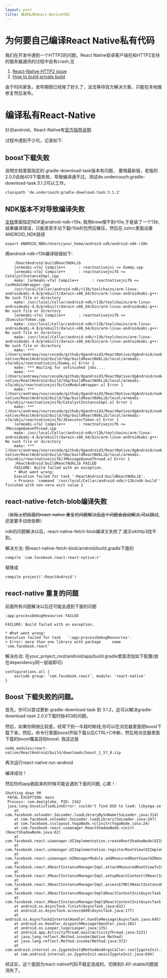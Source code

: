 ```yaml
---
layout: post
title: 编译私有React-Native代码
---
```

# 为何要自己编译React Native私有代码
我们在开发中遇到一个HTTP2的问题，React Native安卓客户端在和HTTP2支持的服务器通讯的过程中会有crash,见

1. [React-Native HTTP2 issue](https://github.com/facebook/react-native/issues/11283)
1. [How to build private build](https://github.com/facebook/react-native/issues/11284)

由于时间紧急，发布期限已经拖了好久了，没法等待官方解决方案，只能在本地做修复然后发布。

# 编译私有React-Native
针对android，React-Native有[官方指导说明](https://facebook.github.io/react-native/docs/android-building-from-source.html).

过程中遇到不少坑，记录如下:

## boost下载失败

说明文档里面指定的 gradle-download-task版本有问题， 要用最新版，老版的2.0.0会抛403下载失败，导致编译通不过。测试de.undercouch:gradle-download-task:3.1.2可以工作。

~~~
classpath 'de.undercouch:gradle-download-task:3.1.2'
~~~

## NDK版本不对导致编译失败

[文档](https://facebook.github.io/react-native/docs/android-building-from-source.html)里面指定NDK是android-ndk-r10e, 我用brew搜不到r10e,于是装了一个13b, 结果编译错误，只能乖乖手动下载r10e的包然后解压，然后在.zshrc里面设置ANDROID_NDK路径

~~~
export ANDROID_NDK=/Users/your_home/android-ndk/android-ndk-r10e
~~~

用android-ndk-r13b编译抛错如下:

~~~
	:ReactAndroid:buildReactNdkLib
	[armeabi-v7a] Compile++      : reactnativejni <= Dummy.cpp
	[armeabi-v7a] Compile++      : reactnativejnifb <= CatalystInstanceImpl.cpp
	make: [armeabi-v7a] Compile++      : reactnativejnifb <= CxxModuleWrapper.cpp
	/usr/local/Cellar/android-ndk/r13b/toolchains/arm-linux-androideabi-4.8/prebuilt/darwin-x86_64/bin/arm-linux-androideabi-g++: No such file or directory
	make: /usr/local/Cellar/android-ndk/r13b/toolchains/arm-linux-androideabi-4.8/prebuilt/darwin-x86_64/bin/arm-linux-androideabi-g++: No such file or directory
	[armeabi-v7a] Compile++      : reactnativejnifb <= JExecutorToken.cpp
	make: /usr/local/Cellar/android-ndk/r13b/toolchains/arm-linux-androideabi-4.8/prebuilt/darwin-x86_64/bin/arm-linux-androideabi-g++: No such file or directory
	make: /usr/local/Cellar/android-ndk/r13b/toolchains/arm-linux-androideabi-4.8/prebuilt/darwin-x86_64/bin/arm-linux-androideabi-g++: No such file or directory
	make: *** [/Users/andrewy/sourcecode/github/dgandroid3/ReactNative/dgAndroid/node_modules/react-native/ReactAndroid/build/tmp/buildReactNdkLib/local/armeabi-v7a/objs/reactnativejni/Dummy.o] Error 1
	make: *** Waiting for unfinished jobs....
	make: *** [/Users/andrewy/sourcecode/github/dgandroid3/ReactNative/dgAndroid/node_modules/react-native/ReactAndroid/build/tmp/buildReactNdkLib/local/armeabi-v7a/objs/reactnativejnifb/CxxModuleWrapper.o] Error 1
	make: *** [/Users/andrewy/sourcecode/github/dgandroid3/ReactNative/dgAndroid/node_modules/react-native/ReactAndroid/build/tmp/buildReactNdkLib/local/armeabi-v7a/objs/reactnativejnifb/CatalystInstanceImpl.o] Error 1
	make: *** [/Users/andrewy/sourcecode/github/dgandroid3/ReactNative/dgAndroid/node_modules/react-native/ReactAndroid/build/tmp/buildReactNdkLib/local/armeabi-v7a/objs/reactnativejnifb/JExecutorToken.o] Error 1
	[armeabi-v7a] Compile++      : reactnativejnifb <= JMessageQueueThread.cpp
	make: /usr/local/Cellar/android-ndk/r13b/toolchains/arm-linux-androideabi-4.8/prebuilt/darwin-x86_64/bin/arm-linux-androideabi-g++: No such file or directory
	make: *** [/Users/andrewy/sourcecode/github/dgandroid3/ReactNative/dgAndroid/node_modules/react-native/ReactAndroid/build/tmp/buildReactNdkLib/local/armeabi-v7a/objs/reactnativejnifb/JMessageQueueThread.o] Error 1
	:ReactAndroid:buildReactNdkLib FAILED
	FAILURE: Build failed with an exception.
	* What went wrong:
	Execution failed for task ':ReactAndroid:buildReactNdkLib'.
	> Process 'command '/usr/local/Cellar/android-ndk/r13b/ndk-build'' finished with non-zero exit value 2
~~~

## react-native-fetch-blob编译失败

（<strike>实际上把后面的react-native 重复的问题解决后这个问题会自动解决,可以跳过</strike>, 还是要手动改依赖）

ndk的问题解决以后，react-native-fetch-blob编译又失败了.提示okhttp3找不到。

解决方法: 把react-native-fetch-blob/android/build.gradle下面的

~~~
compile 'com.facebook.react:react-native:+'
~~~

替换成

~~~
compile project(':ReactAndroid')
~~~

## react-native 重复的问题

前面所有问题解决以后还可能会遇到下面的问题

~~~
:app:processDebugResources FAILED

FAILURE: Build failed with an exception.

* What went wrong:
Execution failed for task 	':app:processDebugResources'.
> Error: more than one library with package 	name 'com.facebook.react'
~~~

解决办法:
在your_project_root/android/app/build.gradle里面添加如下配置(放在dependency同一层级即可)

~~~
configurations.all {
	exclude group: 'com.facebook.react', module: 'react-native'
}
~~~

## Boost 下载失败的问题。

  首先，你可以尝试更新 gradle-download-task 到 3.1.2，这可以解决gradle-download-task 2.0.0下载时抛403的问题。

  然后，如果你网络比较差，经常下到一半超时断线,你可以在浏览器里面把boost下载下来，然后，命令行里面boost开始下载以后CTRL+C中断，然后用浏览器里面下载的boost覆盖目标boost. 我这边是

~~~
node_modules/react-native/ReactAndroid/build/downloads/boost_1_57_0.zip
~~~

再次运行react-native run-android

编译成功！

然后你的app跑起来的时候可能会遇到下面的问题, 心累！:

~~~
Shutting down VM
 FATAL EXCEPTION: main
 Process: com.dealglobe, PID: 2162
 java.lang.UnsatisfiedLinkError: couldn't find DSO to load: libyoga.so
 	at com.facebook.soloader.SoLoader.loadLibraryBySoName(SoLoader.java:314)
 	at com.facebook.soloader.SoLoader.loadLibrary(SoLoader.java:247)
 	at com.facebook.csslayout.YogaNode.<clinit>(YogaNode.java:24)
 	at com.facebook.react.uimanager.ReactShadowNode.<init>(ReactShadowNode.java:82)
 	at com.facebook.react.uimanager.UIImplementation.createRootShadowNode(UIImplementation.java:84)
 	at com.facebook.react.uimanager.UIImplementation.registerRootView(UIImplementation.java:120)
 	at com.facebook.react.uimanager.UIManagerModule.addMeasuredRootView(UIManagerModule.java:198)
 	at com.facebook.react.XReactInstanceManagerImpl.attachMeasuredRootViewToInstance(XReactInstanceManagerImpl.java:803)
 	at com.facebook.react.XReactInstanceManagerImpl.setupReactContext(XReactInstanceManagerImpl.java:778)
 	at com.facebook.react.XReactInstanceManagerImpl.access$700(XReactInstanceManagerImpl.java:110)
 	at com.facebook.react.XReactInstanceManagerImpl$ReactContextInitAsyncTask.onPostExecute(XReactInstanceManagerImpl.java:224)
 	at com.facebook.react.XReactInstanceManagerImpl$ReactContextInitAsyncTask.onPostExecute(XReactInstanceManagerImpl.java:193)
 	at android.os.AsyncTask.finish(AsyncTask.java:632)
 	at android.os.AsyncTask.access$600(AsyncTask.java:177)
 	at android.os.AsyncTask$InternalHandler.handleMessage(AsyncTask.java:645)
 	at android.os.Handler.dispatchMessage(Handler.java:102)
 	at android.os.Looper.loop(Looper.java:135)
 	at android.app.ActivityThread.main(ActivityThread.java:5221)
 	at java.lang.reflect.Method.invoke(Native Method)
 	at java.lang.reflect.Method.invoke(Method.java:372)
 	at com.android.internal.os.ZygoteInit$MethodAndArgsCaller.run(ZygoteInit.java:899)
 	at com.android.internal.os.ZygoteInit.main(ZygoteInit.java:694)
~~~

经证实，这个是因为react-native代码不稳定造成的，切换到0.40-stable问题就消失了。
